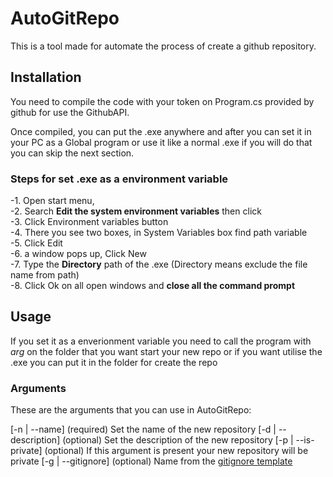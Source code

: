# AutoGitRepo

This is a tool made for automate the process of create a github repository.

## Installation
You need to compile the code with your token on Program.cs provided by github for use the GithubAPI.

Once compiled, you can put the .exe anywhere and after you can set it in your PC as a Global program or use it like a normal .exe if you will do that you can skip the next section.

### Steps for set .exe as a environment variable
 -1. Open start menu,<br />
 -2. Search **Edit the system environment variables** then click<br />
 -3. Click Environment variables button<br />
 -4. There you see two boxes, in System Variables box find path variable<br />
 -5. Click Edit<br />
 -6. a window pops up, Click New<br />
 -7. Type the **Directory** path of the .exe (Directory means exclude the file name from path)<br />
 -8. Click Ok on all open windows and **close all the command prompt**<br />

## Usage
If you set it as a enverionment variable you need to call the program with _arg_ on the folder that you want start your new repo or if you want utilise the .exe you can put it in the folder for create the repo

### Arguments

These are the arguments that you can use in AutoGitRepo:

[-n | --name]         (required)   Set the name of the new repository
[-d | --description]  (optional)   Set the description of the new repository
[-p | --is-private]   (optional)   If this argument is present your new repository will be private
[-g | --gitignore]    (optional)   Name from the [gitignore template](https://github.com/github/gitignore)
